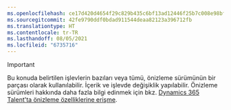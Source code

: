 ```yaml
---
ms.openlocfilehash: ce17d420d4654f29c829b435c6bf13ad12446f25b7c008e98bfe0a4ac51bf78c
ms.sourcegitcommit: 42fe9790ddf0bdad911544deaa82123a396712fb
ms.translationtype: HT
ms.contentlocale: tr-TR
ms.lasthandoff: 08/05/2021
ms.locfileid: "6735716"
---
```

> [!IMPORTANT]
> Bu konuda belirtilen işlevlerin bazıları veya tümü, önizleme sürümünün bir parçası olarak kullanılabilir. İçerik ve işlevde değişiklik yapılabilir. Önizleme sürümleri hakkında daha fazla bilgi edinmek için bkz. [Dynamics 365 Talent'ta önizleme özelliklerine erişme](../access-preview-feature.md).

